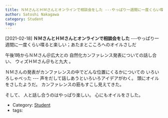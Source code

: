 ```yaml
---
title: ＮＭさんとＨＭさんとオンラインで相談会をした ---やっぱり一週間に一度くらい喋ると楽しい；あたまとこころへのオイルさしだ
author: Satoshi Nakagawa
category: Student
tags: 
---
```


[2021-02-18] **ＮＭさんとＨＭさんとオンラインで相談会をした**  ---やっぱり一週間に一度くらい喋ると楽しい；あたまとこころへのオイルさしだ

 午後1時からＮＭさん＠広大との
自然化カンファレンス発表についての話し合い、
ウィズＨＭさん＠もと九大 。

ＮＭさんの発表がカンファレンスの中でどんな位置にくるかについての
いろいろしゃべった ---
声をだして話しあうといろいろアイデアがわく。
頭にオイルをさしたようだ。
カンファレンスの筋もすこし見えてきた。

 そして、
人と話し合うのはやっぱり楽しい。
心にもオイルをさした。

- Category: [Student](https://merapano.github.io/categories.html#Student)
- tags: 
